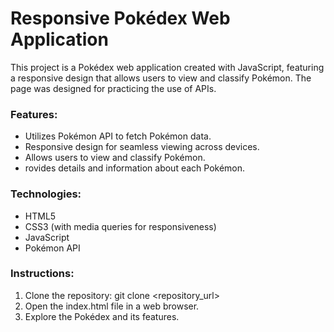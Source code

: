 # Responsive Pokédex Web Application

This project is a Pokédex web application created with JavaScript, featuring a responsive design that allows users to view and classify Pokémon. The page was designed for practicing the use of APIs.

### Features:

- Utilizes Pokémon API to fetch Pokémon data.
- Responsive design for seamless viewing across devices.
- Allows users to view and classify Pokémon.
- rovides details and information about each Pokémon.

### Technologies:

- HTML5
- CSS3 (with media queries for responsiveness)
- JavaScript
- Pokémon API

### Instructions:

1. Clone the repository: git clone <repository_url>
2. Open the index.html file in a web browser.
3. Explore the Pokédex and its features.

